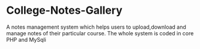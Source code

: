 # College-Notes-Gallery
A notes management system which helps users to upload,download and manage notes of their particular course. The whole system is coded in core PHP and MySqli

